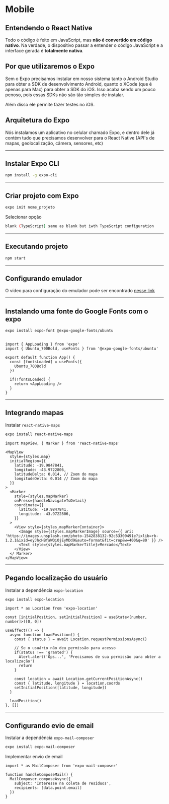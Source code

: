# Mobile

## Entendendo o React Native

Todo o código é feito em JavaScript, mas **não é convertido em código nativo**. Na verdade, o dispositivo passar a entender o código JavaScript e a interface gerada é **totalmente nativa**.

## Por que utilizaremos o Expo

Sem o Expo precisamos instalar em nosso sistema tanto o Android Studio para obter a SDK de desenvolvimento Android, quanto o XCode (que é apenas para Mac) para obter a SDK do iOS. Isso acaba sendo um pouco penoso, pois essas SDKs não são tão simples de instalar.

Além disso ele permite fazer testes no iOS.

## Arquitetura do Expo

Nós instalamos um aplicativo no celular chamado Expo, e dentro dele já contém tudo que precisamos desenvolver para o React Native (API's de mapas, geolocalização, câmera, sensores, etc)

---

## Instalar Expo CLI

```bash
npm install -g expo-cli
```

---

## Criar projeto com Expo

```bash
expo init nome_projeto
```

Selecionar opção

```bash
blank (TypeScript) same as blank but iwth TypeScript configuration
```

---

## Executando projeto

```bash
npm start
```

---

## Configurando emulador

O vídeo para configuração do emulador pode ser encontrado [nesse link](https://www.youtube.com/watch?v=eSjFDWYkdxM)

---

## Instalando uma fonte do Google Fonts com o expo

```bash
expo install expo-font @expo-google-fonts/ubuntu
```

```tsx

import { AppLoading } from 'expo'
import { Ubuntu_700Bold, useFonts } from '@expo-google-fonts/ubuntu'

export default function App() {
  const [fontsLoaded] = useFonts({
    Ubuntu_700Bold
  })

  if(!fontsLoaded) {
    return <AppLoading />
  }
}

```

---

## Integrando mapas

Instalar ```react-native-maps```

```bash
expo install react-native-maps
```

```tsx
import MapView, { Marker } from 'react-native-maps'

<MapView
  style={styles.map}
  initialRegion={{
    latitude: -19.9847841,
    longitude: -43.9722806,
    latitudeDelta: 0.014, // Zoom do mapa
    longitudeDelta: 0.014 // Zoom do mapa
  }}
>
  <Marker
    style={styles.mapMarker}
    onPress={handleNavigateToDetail}
    coordinate={{
      latitude: -19.9847841,
      longitude: -43.9722806,
    }}
  >
    <View style={styles.mapMarkerContainer}>
      <Image style={styles.mapMarkerImage} source={{ uri: 'https://images.unsplash.com/photo-1542838132-92c53300491e?ixlib=rb-1.2.1&ixid=eyJhcHBfaWQiOjEyMDd9&auto=format&fit=crop&w=400&q=80' }} />
      <Text style={styles.mapMarkerTitle}>Mercado</Text>
    </View>
  </ Marker>
</MapView>

```

---

## Pegando localização do usuário

Instalar a dependência ```expo-location```

```bash
expo install expo-location
```

```tsx
import * as Location from 'expo-location'

const [initialPosition, setInitialPosition] = useState<[number, number]>([0, 0])

useEffect(() => {
  async function loadPosition() {
    const { status } = await Location.requestPermissionsAsync()

    // Se o usuário não deu permissão para acesso
    if(status !== 'granted') {
      Alert.alert('Ops...', 'Precisamos de sua permissão para obter a localização')
      return
    }

    const location = await Location.getCurrentPositionAsync()
    const { latitude, longitude } = location.coords
    setInitialPosition([latitude, longitude])
  }

  loadPosition()
}, [])

```

---

## Configurando evio de email

Instalar a dependência ```expo-mail-composer```

```bash
expo install expo-mail-composer
```

Implementar envio de email

```tsx
import * as MailComposer from 'expo-mail-composer'

function handleComposeMail() {
  MailComposer.composeAsync({
    subject: 'Interesse na coleta de resíduos',
    recipients: [data.point.email]
  })
}

```
